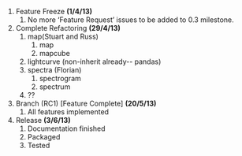 1. Feature Freeze **(1/4/13)**  
    1. No more ‘Feature Request’ issues to be added to 0.3 milestone.  
1. Complete Refactoring **(29/4/13)**
    1. map(Stuart and Russ)  
        1. map  
        1. mapcube  
    1. lightcurve (non-inherit already-- pandas)  
    1. spectra (Florian)  
        1. spectrogram  
        1. spectrum  
    1. ??  
1. Branch (RC1) [Feature Complete] **(20/5/13)**  
    1. All features implemented  
1. Release **(3/6/13)**  
    1. Documentation finished  
    1. Packaged  
    1. Tested  